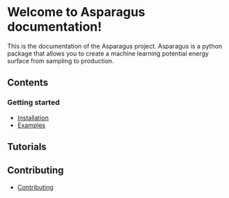 # Welcome to Asparagus documentation!

This is the documentation of the Asparagus project. Asparagus is a python package that allows you to create a machine learning
potential energy surface from sampling to production. 

## Contents

### Getting started
 - [Installation](installation.md)
 - [Examples](examples.md)

## Tutorials


## Contributing
 - [Contributing](contributing.md)


